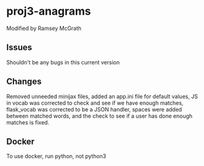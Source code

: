 # proj3-anagrams

Modified by Ramsey McGrath

## Issues

Shouldn't be any bugs in this current version

## Changes

Removed unneeded minijax files, added an app.ini file for default values, JS in vocab was corrected to check and see if we have enough matches, flask_vocab was corrected to be a JSON handler, spaces were added between matched words, and the check to see if a user has done enough matches is fixed. 

## Docker

To use docker, run python, not python3